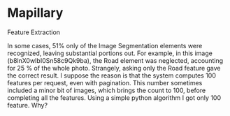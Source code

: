 # Mapillary
Feature Extraction

In some cases, 51% only of the Image Segmentation elements were recognized, 
leaving substantial portions out. 
For example, in this image (b8lnX0wIbI0Sn58c9Qk9ba), 
the Road element was neglected, accounting for 25 % of the whole photo. 
Strangely, asking only the Road feature gave the correct result. 
I suppose the reason is that the system computes 100 features per request, 
even with pagination. This number sometimes included a minor bit of images, 
which brings the count to 100, before completing all the features. 
Using a simple python algorithm I got only 100 feature. Why?


